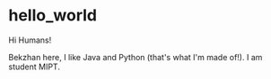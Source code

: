 # hello_world

Hi Humans!

Bekzhan here, I like Java and Python (that's what I'm made of!).
I am student MIPT. 
